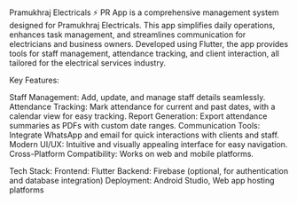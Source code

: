 Pramukhraj Electricals ⚡
PR App is a comprehensive management system designed for Pramukhraj Electricals. This app simplifies daily operations, enhances task management, and streamlines communication for electricians and business owners. Developed using Flutter, the app provides tools for staff management, attendance tracking, and client interaction, all tailored for the electrical services industry.

Key Features:

Staff Management: Add, update, and manage staff details seamlessly.
Attendance Tracking: Mark attendance for current and past dates, with a calendar view for easy tracking.
Report Generation: Export attendance summaries as PDFs with custom date ranges.
Communication Tools: Integrate WhatsApp and email for quick interactions with clients and staff.
Modern UI/UX: Intuitive and visually appealing interface for easy navigation.
Cross-Platform Compatibility: Works on web and mobile platforms.

Tech Stack:
Frontend: Flutter
Backend: Firebase (optional, for authentication and database integration)
Deployment: Android Studio, Web app hosting platforms
